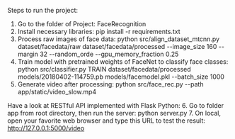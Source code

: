 Steps to run the project:
1. Go to the folder of Project: FaceRecognition
2. Install necessary libraries:
    pip install -r requirements.txt
3. Process raw images of face data:
    python src/align_dataset_mtcnn.py dataset/facedata/raw dataset/facedata/processed --image_size 160 --margin 32 --random_orde --gpu_memory_fraction 0.25
4. Train model with pretrained weights of FaceNet to classify face classes:
    python src/classifier.py TRAIN dataset/facedata/processed models/20180402-114759.pb models/facemodel.pkl --batch_size 1000    
5. Generate video after processing:
    python src/face_rec.py --path app/static/video_slow.mp4

Have a look at RESTful API implemented with Flask Python:
6. Go to folder app from root directory, then run the server: 
    python server.py
7. On local, open your favorite web browser and type this URL to test the result:
    http://127.0.0.1:5000/video